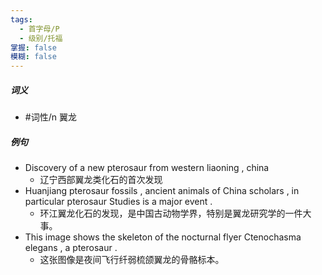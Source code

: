 ```yaml
---
tags:
  - 首字母/P
  - 级别/托福
掌握: false
模糊: false
---
```

##### 词义
- #词性/n  翼龙
##### 例句
- Discovery of a new pterosaur from western liaoning , china
	- 辽宁西部翼龙类化石的首次发现
- Huanjiang pterosaur fossils , ancient animals of China scholars , in particular pterosaur Studies is a major event .
	- 环江翼龙化石的发现，是中国古动物学界，特别是翼龙研究学的一件大事。
- This image shows the skeleton of the nocturnal flyer Ctenochasma elegans , a pterosaur .
	- 这张图像是夜间飞行纤弱梳颌翼龙的骨骼标本。
